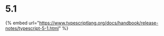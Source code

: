 # 5.1

{% embed url="https://www.typescriptlang.org/docs/handbook/release-notes/typescript-5-1.html" %}
